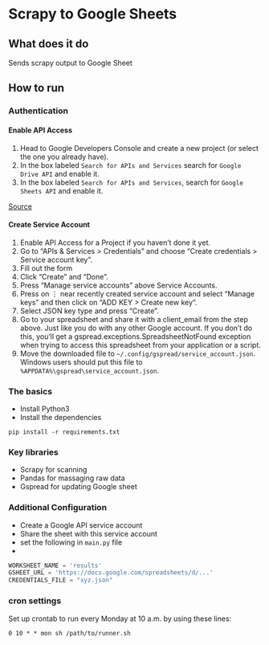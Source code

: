 # Scrapy to Google Sheets

## What does it do

Sends scrapy output to Google Sheet

## How to run
### Authentication

#### Enable API Access

1. Head to Google Developers Console and create a new project (or select the one you already have).
2. In the box labeled `Search for APIs and Services` search for `Google Drive API` and enable it.
3. In the box labeled `Search for APIs and Services`, search for `Google Sheets API` and enable it.

[Source](https://docs.gspread.org/en/latest/oauth2.html#enable-api-access-for-a-project)

#### Create Service Account
1. Enable API Access for a Project if you haven’t done it yet.
2. Go to “APIs & Services > Credentials” and choose “Create credentials > Service account key”.
3. Fill out the form
4. Click “Create” and “Done”.
5. Press “Manage service accounts” above Service Accounts.
6. Press on ⋮ near recently created service account and select “Manage keys” and then click on “ADD KEY > Create new key”.
7. Select JSON key type and press “Create”.
8. Go to your spreadsheet and share it with a client_email from the step above. Just like you do with any other Google account. If you don’t do this, you’ll get a gspread.exceptions.SpreadsheetNotFound exception when trying to access this spreadsheet from your application or a script.
9. Move the downloaded file to `~/.config/gspread/service_account.json`. Windows users should put this file to `%APPDATA%\gspread\service_account.json`.
### The basics

- Install Python3
- Install the dependencies
```
pip install -r requirements.txt
```

### Key libraries
- Scrapy for scanning
- Pandas for massaging raw data
- Gspread for updating Google sheet

### Additional Configuration

- Create a Google API service account
- Share the sheet with this service account 
- set the following in `main.py` file
- 
```python
WORKSHEET_NAME = 'results'
GSHEET_URL = 'https://docs.google.com/spreadsheets/d/...'
CREDENTIALS_FILE = "xyz.json"
```

### cron settings

Set up crontab to run every Monday at 10 a.m. by using these lines:

```shell
0 10 * * mon sh /path/to/runner.sh
```